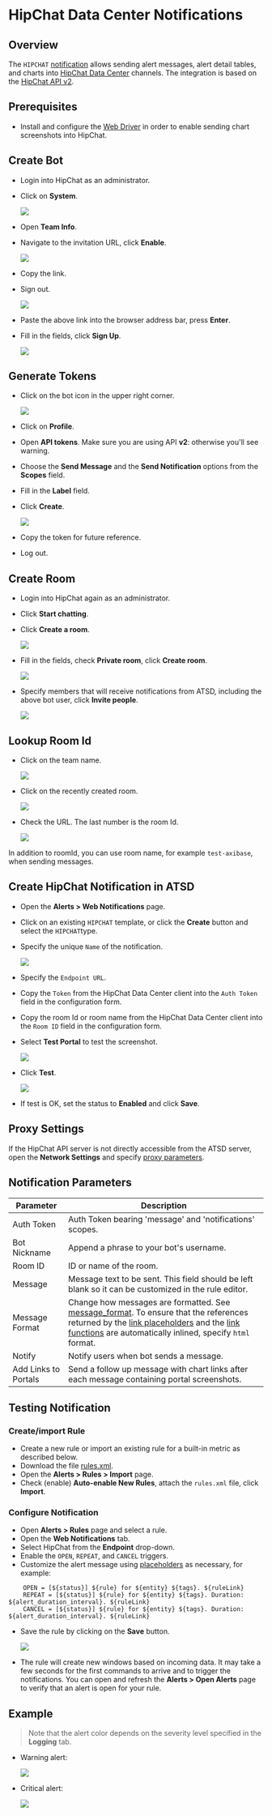 # HipChat Data Center Notifications

## Overview

The `HIPCHAT` [notification](../web-notifications.md) allows sending alert messages, alert detail tables, and charts into [HipChat Data Center](https://www.atlassian.com/software/hipchat/enterprise/data-center) channels. The integration is based on the [HipChat API v2](https://www.hipchat.com/docs/apiv2).

## Prerequisites

* Install and configure the [Web Driver](web-driver.md) in order to enable sending chart screenshots into HipChat.

## Create Bot

* Login into HipChat as an administrator.
* Click on **System**.

    ![](images/system.png)

* Open **Team Info**.
* Navigate to the invitation URL, click **Enable**.

    ![](images/invite_url.png)

* Copy the link.
* Sign out.

    ![](images/sign_out.png)

* Paste the above link into the browser address bar, press **Enter**.
* Fill in the fields, click **Sign Up**.

    ![](images/hipchat_atsd_bot.png)

## Generate Tokens

* Click on the bot icon in the upper right corner.

    ![](images/bot_icon.png)

* Click on **Profile**.
* Open **API tokens**. Make sure you are using API **v2**: otherwise you'll see warning.

* Choose the **Send Message** and the **Send Notification** options from the **Scopes** field.
* Fill in the **Label** field.
* Click **Create**.

    ![](images/hipchat_token.png)

* Copy the token for future reference.
* Log out.

## Create Room

* Login into HipChat again as an administrator.
* Click **Start chatting**.
* Click **Create a room**.

    ![](images/create_room.png)

* Fill in the fields, check **Private room**, click **Create room**.

    ![](images/private_room.png)

* Specify members that will receive notifications from ATSD, including the above bot user, click **Invite people**.

    ![](images/invite_bot.png)

## Lookup Room Id

* Click on the team name.

    ![](images/team_name.png)

* Click on the recently created room.

    ![](images/created_room.png)

* Check the URL. The last number is the room Id.

    ![](images/room_url.png)

In addition to roomId, you can use room name, for example `test-axibase`, when sending messages.

## Create HipChat Notification in ATSD

* Open the **Alerts > Web Notifications** page.
* Click on an existing `HIPCHAT` template, or click the **Create** button and select the `HIPCHAT`type.
* Specify the unique `Name` of the notification.

    ![](images/hipchat_1.png) 
    
* Specify the `Endpoint URL`.
* Copy the `Token` from the HipChat Data Center client into the `Auth Token` field in the configuration form.
* Copy the room Id or room name from the HipChat Data Center client into the `Room ID` field in the configuration form.
* Select **Test Portal** to test the screenshot.

    ![](images/hipchat_settings.png)

* Click **Test**.

   ![](images/hipchat_2.png)

* If test is OK, set the status to **Enabled** and click **Save**.  

## Proxy Settings

If the HipChat API server is not directly accessible from the ATSD server, open the **Network Settings** and specify [proxy parameters](../web-notifications.md#network-settings).

## Notification Parameters

|**Parameter**|**Description**|
|---|---|
|Auth Token|Auth Token bearing 'message' and 'notifications' scopes.|
|Bot Nickname|Append a phrase to your bot's username.|
|Room ID|ID or name of the room.|
|Message|Message text to be sent. This field should be left blank so it can be customized in the rule editor.|
|Message Format|Change how messages are formatted. See [message_format](https://www.hipchat.com/docs/apiv2/method/send_room_notification). To ensure that the references returned by the [link placeholders](../links.md#reference) and the [link functions](../functions-link.md#reference) are automatically inlined, specify `html` format.|
|Notify|Notify users when bot sends a message.|
|Add Links to Portals|Send a follow up message with chart links after each message containing portal screenshots.|

## Testing Notification

### Create/import Rule

* Create a new rule or import an existing rule for a built-in metric as described below.
* Download the file [rules.xml](resources/rules.xml).
* Open the **Alerts > Rules > Import** page.
* Check (enable) **Auto-enable New Rules**, attach the `rules.xml` file, click **Import**.

### Configure Notification

* Open **Alerts > Rules** page and select a rule.
* Open the **Web Notifications** tab.
* Select HipChat from the **Endpoint** drop-down.
* Enable the `OPEN`, `REPEAT`, and `CANCEL` triggers.
* Customize the alert message using [placeholders](../placeholders.md) as necessary, for example:

```ls
    OPEN = [${status}] ${rule} for ${entity} ${tags}. ${ruleLink}
    REPEAT = [${status}] ${rule} for ${entity} ${tags}. Duration: ${alert_duration_interval}. ${ruleLink}
    CANCEL = [${status}] ${rule} for ${entity} ${tags}. Duration: ${alert_duration_interval}. ${ruleLink}
```

* Save the rule by clicking on the **Save** button.

    ![](images/hipchat_notification.png)

* The rule will create new windows based on incoming data. It may take a few seconds for the first commands to arrive and to trigger the notifications. You can open and refresh the **Alerts > Open Alerts** page to verify that an alert is open for your rule.

## Example

> Note that the alert color depends on the severity level specified in the **Logging** tab.

* Warning alert:

   ![](images/hipchat_test_1.png)

* Critical alert:

   ![](images/hipchat_test_2.png)
